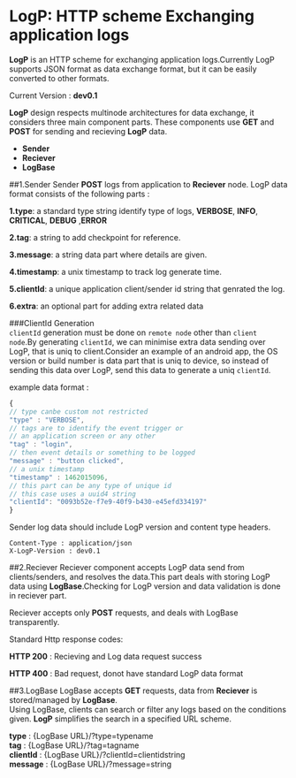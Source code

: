 # LogP: HTTP scheme Exchanging application logs   

**LogP** is an HTTP scheme for exchanging application logs.Currently LogP supports JSON format as data exchange format, but it can be easily converted to other formats.

Current Version : **dev0.1**

**LogP** design respects multinode architectures for data exchange, it considers three main component parts.
These components use **GET** and **POST** for sending and recieving **LogP** data.

* **Sender**
* **Reciever**
* **LogBase**

##1.Sender 
Sender **POST** logs from application to **Reciever** node.
LogP data format consists of the following parts : 

**1.type**:  a standard type string identify type of logs, **VERBOSE**, **INFO**, **CRITICAL**, **DEBUG** ,**ERROR**

**2.tag**:  a string to add checkpoint for reference.

**3.message**: a string data part where details are given.

**4.timestamp**: a unix timestamp to track log generate time.

**5.clientId**: a unique application client/sender id string  that genrated the log.

**6.extra**: an optional part for adding extra related data

###ClientId Generation   
`clientId` generation must be done on `remote node` other than `client node`.By generating `clientId`, we can minimise extra data sending over LogP, that is uniq to client.Consider an example of an android app, the OS version or build number is data part that is uniq to device, so instead of sending this data over LogP, send this data to generate a uniq `clientId`.

example data format : 
```js
{
// type canbe custom not restricted
"type" : "VERBOSE", 
// tags are to identify the event trigger or 
// an application screen or any other 
"tag" : "login",  
// then event details or something to be logged
"message" : "button clicked", 
// a unix timestamp
"timestamp" : 1462015096,
// this part can be any type of unique id
// this case uses a uuid4 string
"clientId": "0093b52e-f7e9-40f9-b430-e45efd334197" 
}
```
Sender log data should include LogP version and content type headers.  
```  
Content-Type : application/json  
X-LogP-Version : dev0.1  
```
##2.Reciever
Reciever component accepts LogP data send from clients/senders, and resolves the data.This part deals with storing LogP data using **LogBase**.Checking for LogP version and data validation is done in reciever part.  

Reciever accepts only **POST** requests, and deals with LogBase transparently.  

Standard Http response codes:  

**HTTP 200** : Recieving and Log data request success  

**HTTP 400** : Bad request, donot have standard LogP data format  

##3.LogBase
LogBase accepts **GET** requests, data from **Reciever** is stored/managed by **LogBase**.  
Using LogBase, clients can search or filter any logs based on the conditions given.
**LogP** simplifies the search in a specified URL scheme.  
  

**type** : {LogBase URL}/?type=typename  
**tag** : {LogBase URL}/?tag=tagname  
**clientId** : {LogBase URL}/?clientId=clientidstring  
**message** : {LogBase URL}/?message=string  
